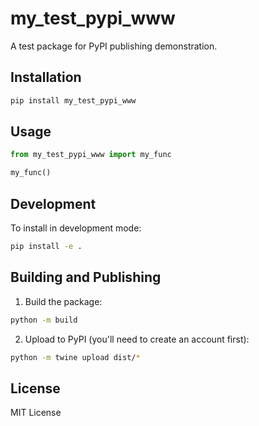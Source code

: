 # my_test_pypi_www

A test package for PyPI publishing demonstration.

## Installation

```bash
pip install my_test_pypi_www
```

## Usage

```python
from my_test_pypi_www import my_func

my_func()
```

## Development

To install in development mode:

```bash
pip install -e .
```

## Building and Publishing

1. Build the package:
```bash
python -m build
```

2. Upload to PyPI (you'll need to create an account first):
```bash
python -m twine upload dist/*
```

## License

MIT License 